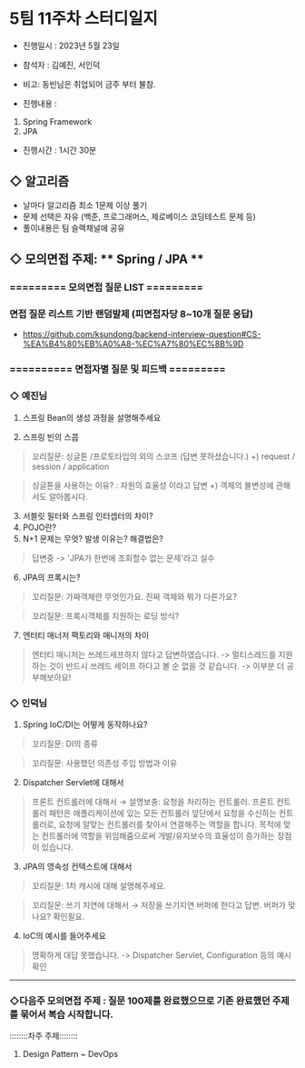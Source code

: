 # 5팀 11주차 스터디일지

* 진행일시 : 2023년 5월 23일
* 참석자 : 김예진, 서인덕 
* 비고: 동빈님은 취업되어 금주 부터 불참.

* 진행내용 :
1. Spring Framework 
2. JPA

* 진행시간 : 1시간 30분

## ◇ 알고리즘

- 날마다 알고리즘 최소 1문제 이상 풀기
- 문제 선택은 자유 (백준, 프로그래머스, 제로베이스 코딩테스트 문제 등)
- 풀이내용은 팀 슬랙채널에 공유

## ◇ 모의면접 주제: ** Spring / JPA **

### ========= 모의면접 질문 LIST =========

### 면접 질문 리스트 기반 랜덤발제 (피면접자당 8~10개 질문 응답)

* https://github.com/ksundong/backend-interview-question#CS-%EA%B4%80%EB%A0%A8-%EC%A7%80%EC%8B%9D

### ========== 면접자별 질문 및 피드백 =========

### ◇ 예진님
1. 스프링 Bean의 생성 과정을 설명해주세요

2. 스프링 빈의 스콥
> 꼬리질문:  싱글톤 /프로토타입의 외의 스코프 (답변 못하셨습니다.)
> +) request / session / application 

> 싱글톤을 사용하는 이유? : 자원의 효율성 이라고 답변
> +) 객체의 불변성에 관해서도 알아봅시다.

3. 서블릿 필터와 스프링 인터셉터의 차이?
4. POJO란?
5. N+1 문제는 무엇? 발생 이유는? 해결법은?
> 답변중 -> 'JPA가 한번에 조회할수 없는 문제'라고 실수
6. JPA의 프록시는?
> 꼬리질문: 가짜객체란 무엇인가요. 진짜 객체와 뭐가 다른가요?

> 꼬리질문: 프록시객체를 지원하는 로딩 방식?

7. 엔터티 매너저 팩토리와 매니저의 차이
> 엔터티 매니저는 쓰레드세프하지 않다고 답변하였습니다.
> -> 멀티스레드를 지원하는 것이 반드시 쓰레드 세이프 하다고 볼 순 없을 것 같습니다.
> -> 이부분 더 공부해보아요! 

### ◇ 인덕님
1. Spring IoC/DI는 어떻게 동작하나요?
> 꼬리질문:  DI의 종류

> 꼬리질문:  사용했던 의존성 주입 방법과 이유

2. Dispatcher Servlet에 대해서

> 프론트 컨트롤러에 대해서 → 설명보충:  요청을 처리하는 컨트롤러.
> 프론트 컨트롤러 패턴은 애플리케이션에 있는 모든 컨트롤러 앞단에서 요청을 수신하는 컨트롤러로, 요청에 알맞는 컨트롤러를 찾아서 연결해주는 역할을 합니다.
목적에 맞는 컨트롤러에 역할을 위임해줌으로써 개발/유지보수의 효율성이 증가하는 장점이 있습니다.


3. JPA의 영속성 컨텍스트에 대해서
> 꼬리질문: 1차 캐시에 대해 설명해주세요.

> 꼬리질문: 쓰기 지연에 대해서 
> → 저장을 쓰기지연 버퍼에 한다고 답변. 버퍼가 맞나요? 확인필요.
> 
4. IoC의 예시를 들어주세요
> 명확하게 대답 못했습니다. -> Dispatcher Servlet, Configuration 등의 예시 확인

------------------
### ◇다음주 모의면접 주제 : 질문 100제를 완료했으므로 기존 완료했던 주제를 묶어서 복습 시작합니다.

::::::::차주 주제::::::::
1. Design Pattern ~ DevOps